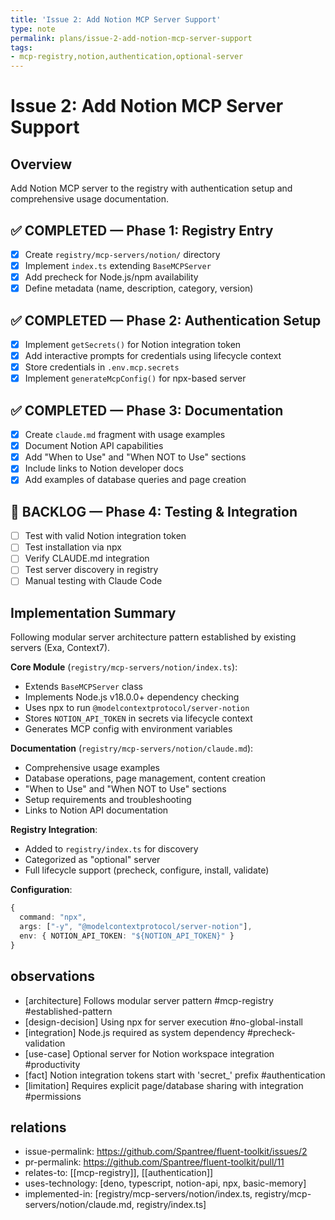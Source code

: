 ```yaml
---
title: 'Issue 2: Add Notion MCP Server Support'
type: note
permalink: plans/issue-2-add-notion-mcp-server-support
tags:
- mcp-registry,notion,authentication,optional-server
---
```


# Issue 2: Add Notion MCP Server Support

## Overview

Add Notion MCP server to the registry with authentication setup and comprehensive usage documentation.

## ✅ COMPLETED — Phase 1: Registry Entry

- [x] Create `registry/mcp-servers/notion/` directory
- [x] Implement `index.ts` extending `BaseMCPServer`
- [x] Add precheck for Node.js/npm availability
- [x] Define metadata (name, description, category, version)

## ✅ COMPLETED — Phase 2: Authentication Setup

- [x] Implement `getSecrets()` for Notion integration token
- [x] Add interactive prompts for credentials using lifecycle context
- [x] Store credentials in `.env.mcp.secrets`
- [x] Implement `generateMcpConfig()` for npx-based server

## ✅ COMPLETED — Phase 3: Documentation

- [x] Create `claude.md` fragment with usage examples
- [x] Document Notion API capabilities
- [x] Add "When to Use" and "When NOT to Use" sections
- [x] Include links to Notion developer docs
- [x] Add examples of database queries and page creation

## 📌 BACKLOG — Phase 4: Testing & Integration

- [ ] Test with valid Notion integration token
- [ ] Test installation via npx
- [ ] Verify CLAUDE.md integration
- [ ] Test server discovery in registry
- [ ] Manual testing with Claude Code

## Implementation Summary

Following modular server architecture pattern established by existing servers (Exa, Context7).

**Core Module** (`registry/mcp-servers/notion/index.ts`):

- Extends `BaseMCPServer` class
- Implements Node.js v18.0.0+ dependency checking
- Uses npx to run `@modelcontextprotocol/server-notion`
- Stores `NOTION_API_TOKEN` in secrets via lifecycle context
- Generates MCP config with environment variables

**Documentation** (`registry/mcp-servers/notion/claude.md`):

- Comprehensive usage examples
- Database operations, page management, content creation
- "When to Use" and "When NOT to Use" sections
- Setup requirements and troubleshooting
- Links to Notion API documentation

**Registry Integration**:

- Added to `registry/index.ts` for discovery
- Categorized as "optional" server
- Full lifecycle support (precheck, configure, install, validate)

**Configuration**:

```typescript
{
  command: "npx",
  args: ["-y", "@modelcontextprotocol/server-notion"],
  env: { NOTION_API_TOKEN: "${NOTION_API_TOKEN}" }
}
```

## observations

- [architecture] Follows modular server pattern #mcp-registry #established-pattern
- [design-decision] Using npx for server execution #no-global-install
- [integration] Node.js required as system dependency #precheck-validation
- [use-case] Optional server for Notion workspace integration #productivity
- [fact] Notion integration tokens start with 'secret_' prefix #authentication
- [limitation] Requires explicit page/database sharing with integration #permissions

## relations

- issue-permalink: https://github.com/Spantree/fluent-toolkit/issues/2
- pr-permalink: https://github.com/Spantree/fluent-toolkit/pull/11
- relates-to: [[mcp-registry]], [[authentication]]
- uses-technology: [deno, typescript, notion-api, npx, basic-memory]
- implemented-in: [registry/mcp-servers/notion/index.ts, registry/mcp-servers/notion/claude.md, registry/index.ts]
